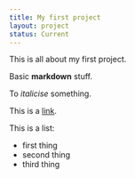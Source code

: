 ```yaml
---
title: My first project
layout: project
status: Current
---
```


This is all about my first project.

Basic **markdown** stuff.

To *italicise* something.

This is a [link](http://katebagnall.com).

This is a list:

* first thing
* second thing
* third thing